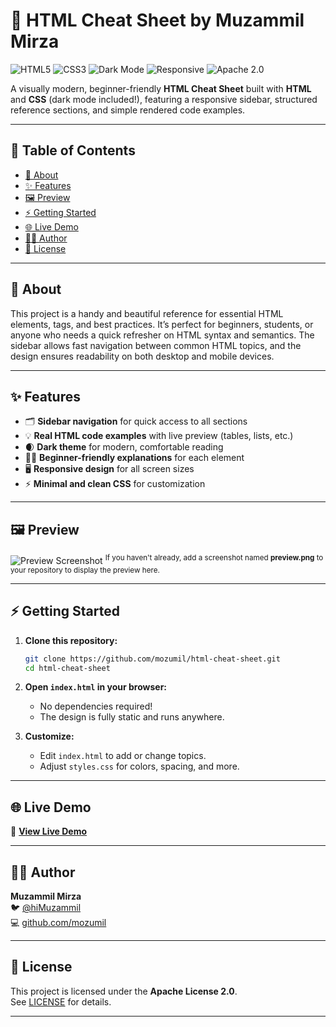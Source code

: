 # 📝 HTML Cheat Sheet by Muzammil Mirza

![HTML5](https://img.shields.io/badge/HTML5-E34F26?style=for-the-badge&logo=html5&logoColor=white)
![CSS3](https://img.shields.io/badge/CSS3-1572B6?style=for-the-badge&logo=css3&logoColor=white)
![Dark Mode](https://img.shields.io/badge/Dark--Mode-Enabled-000?style=for-the-badge&logo=moon&logoColor=white)
![Responsive](https://img.shields.io/badge/Responsive-Design-blue?style=for-the-badge)
![Apache 2.0](https://img.shields.io/badge/License-Apache_2.0-yellow?style=for-the-badge)

A visually modern, beginner-friendly **HTML Cheat Sheet** built with **HTML** and **CSS** (dark mode included!), featuring a responsive sidebar, structured reference sections, and simple rendered code examples.

---

## 📌 Table of Contents

- [📖 About](#-about)
- [✨ Features](#-features)
- [🖼️ Preview](#-preview)
- [⚡ Getting Started](#-getting-started)
- [🌐 Live Demo](#-live-demo)
- [🙋‍♂️ Author](#-author)
- [📜 License](#-license)

---

## 📖 About

This project is a handy and beautiful reference for essential HTML elements, tags, and best practices. It’s perfect for beginners, students, or anyone who needs a quick refresher on HTML syntax and semantics. The sidebar allows fast navigation between common HTML topics, and the design ensures readability on both desktop and mobile devices.

---

## ✨ Features

- 🗂️ **Sidebar navigation** for quick access to all sections
- 💡 **Real HTML code examples** with live preview (tables, lists, etc.)
- 🌒 **Dark theme** for modern, comfortable reading
- 🧑‍🎓 **Beginner-friendly explanations** for each element
- 🖥️ **Responsive design** for all screen sizes
- ⚡ **Minimal and clean CSS** for customization

---

## 🖼️ Preview

![Preview Screenshot](preview.png)
<sup>If you haven't already, add a screenshot named <b>preview.png</b> to your repository to display the preview here.</sup>

---

## ⚡ Getting Started

1. **Clone this repository:**
    ```bash
    git clone https://github.com/mozumil/html-cheat-sheet.git
    cd html-cheat-sheet
    ```

2. **Open `index.html` in your browser:**
    - No dependencies required!
    - The design is fully static and runs anywhere.

3. **Customize:**
    - Edit `index.html` to add or change topics.
    - Adjust `styles.css` for colors, spacing, and more.

---

## 🌐 Live Demo

🔗 **[View Live Demo](https://mozumil.github.io/html-cheat-sheet/)**

---

## 🙋‍♂️ Author

**Muzammil Mirza**  
🐦 [@hiMuzammil](https://x.com/hiMuzammil)  
💻 [github.com/mozumil](https://github.com/mozumil)  

---

## 📜 License

This project is licensed under the **Apache License 2.0**.  
See [LICENSE](LICENSE) for details.

---